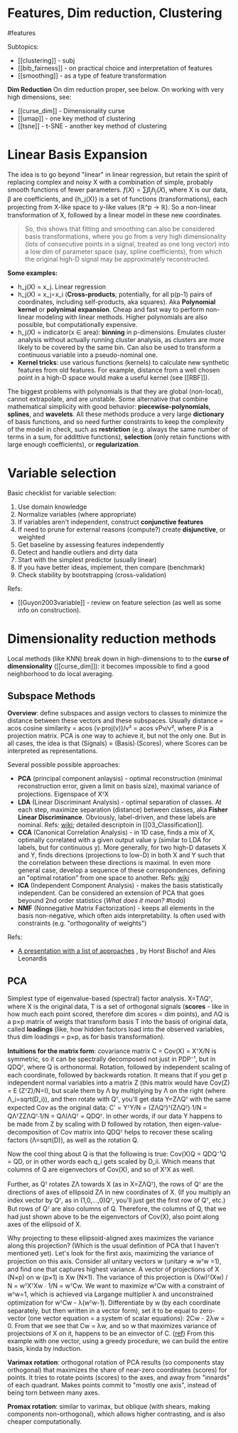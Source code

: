 # Features, Dim reduction, Clustering

#features

Subtopics:
* [[clustering]] - subj
* [[bib_fairness]] - on practical choice and interpretation of features
* [[smoothing]] - as a type of feature transformation

**Dim Reduction**
On dim reduction proper, see below.
On working with very high dimensions, see:
* [[curse_dim]] - Dimensionality curse
* [[umap]] - one key method of clustering
* [[tsne]] - t-SNE - another key method of clustering

# Linear Basis Expansion
The idea is to go beyond "linear" in linear regression, but retain the spirit of replacing complex and noisy X with a combination of simple, probably smooth functions of fewer parameters. $f(X) = ∑β_j h_j(X)$, where X is our data, β are coefficients, and {h_j(X)} is a set of functions (transformations), each projecting from X-like space to y-like values (ℝ^p → ℝ). So a non-linear transformation of X, followed by a linear model in these new coordinates.

> So, this shows that fitting and smoothing can also be considered basis transformations, where you go from a very high dimensionality (lots of consecutive points in a signal, treated as one long vector) into a low dim of parameter space (say, spline coefficients), from which the original high-D signal may be approximately reconstructed.

**Some examples:**
* h_j(X) = x_j. Linear regression
* h_j(X) = x_j∘x_i (**Cross-products**; potentially, for all p(p-1) pairs of coordinates, including self-products, aka squares). Aka **Polynomial kernel** or **polynimal expansion**. Cheap and fast way to perform non-linear modeling with linear methods. Higher polynomials are also possible, but computationally expensive. 
* h_j(X) = indicator(x ∈ area): **binning** in p-dimensions. Emulates cluster analysis without actually running cluster analysis, as clusters are more likely to be covered by the same bin. Can also be used to transform a continuous variable into a pseudo-nominal one.
* **Kernel tricks**: use various functions (kernels) to calculate new synthetic features from old features. For example, distance from a well chosen point in a high-D space would make a useful kernel (see [[RBF]]).

The biggest problems with polynomials is that they are global (non-local), cannot extrapolate, and are unstable. Some alternative that combine mathematical simplicity with good behavior: **piecewise-polynomials**, **splines**, and **wavelets**. All these methods produce a very large **dictionary** of basis functions, and so need further constraints to keep the complexity of the model in check, such as **restriction** (e.g. always the same number of terms in a sum, for addittive functions), **selection** (only retain functions with large enough coefficients), or **regularization**.

# Variable selection
 
Basic checklist for variable selection:
1. Use domain knowledge
2. Normalize variables (where appropriate)
3. If variables aren't independent, construct **conjunctive features**
4. If need to prune for external reasons (compute?) create **disjunctive**, or weighted
5. Get baseline by assessing features independently
6. Detect and handle outliers and dirty data
7. Start with the simplest predictor (usually linear)
8. If you have better ideas, implement, then compare (benchmark)
9. Check stability by bootstrapping (cross-validation)

Refs:
* [[Guyon2003variable]] - review on feature selection (as well as some info on construction). 

# Dimensionality reduction methods

Local methods (like KNN) break down in high-dimensions to to the **curse of dimensionality** ([[curse_dim]]): it becomes impossible to find a good neighborhood to do local averaging.

## Subspace Methods

**Overview**: define subspaces and assign vectors to classes to minimize the distance between these vectors and these subspaces. Usually distance = acos cosine similarity = acos (v∙proj(v))/v² = acos vPv/v², where P is a projection matrix. PCA is one way to achieve it, but not the only one. But in all cases, the idea is that (Signals) = (Basis)∙(Scores), where Scores can be interpreted as representations.

Several possible possible approaches:
* **PCA** (principal component anlaysis) - optimal reconstruction (minimal reconstruction error, given a limit on basis size), maximal variance of projections. Eigenspace of XᵀX
* **LDA** (Linear Discriminant Analysis) - optimal separation of classes. At each step, maximize separation (distance) between classes, aka **Fisher Linear Discriminance**. Obviously, label-driven, and these labels are nominal. Refs: [wiki](https://en.wikipedia.org/wiki/Linear_discriminant_analysis); detailed descriptoin in [[03_Classification]].
* **CCA** (Canonical Correlation Analysis) - in 1D case, finds a mix of X, optimally correlated with a given output value y (similar to LDA for labels, but for continuous y). More generally, for two high-D datasets X and Y, finds directions (projections to low-D) in both X and Y such that the correlation between these directions is maximal. In even more general case, develop a sequence of these correspondences, defining an "optimal rotation" from one space to another. Refs: [wiki](https://en.wikipedia.org/wiki/Canonical_correlation)
* **ICA** (Independent Component Analysis) - makes the basis statistically independent. Can be considered an extension of PCA that goes beyound 2nd order statistics (_What does it mean?_ #todo)
* **NMF** (Nonnegative Matrix Factorization) - keeps all elements in the basis non-negative, which often aids interpretability. Is often used with constraints (e.g. "orthogonality of weights")

Refs:
* [A presentation with a list of approaches](https://www.cc.gatech.edu/~hic/8803-Fall-09/slides/SubSpace-Learning.pdf)	, by Horst Bischof and Ales Leonardis

## PCA
Simplest type of eigenvalue-based (spectral) factor analysis. X=TΛQᵀ, where X is the original data, T is a set of orthogonal signals (**scores** - like in how much each point scored, therefore dim scores = dim points), and ΛQ is a p×p matrix of weigts that transform basis T into the basis of original data, called **loadings** (like, how hidden factors load into the observed variables, thus dim loadings = p×p, as for basis transformation).

**Intuitions for the matrix form**: covariance matrix C = Cov(X) = XᵀX/N is symmetric, so it can be spectrally decomposed not just in PDP⁻¹, but in QDQᵀ, where Q is orthonormal. Rotation, followed by independent scaling of each coordinate, followed by backwards rotation. It means that if you get p independent normal variables into a matrix Z (this matrix would have Cov(Z) = E (ZᵀZ)/N=I), but scale them by Λ by multiplying by Λ on the right (where Λ_i=sqrt(D_i)), and then rotate with Qᵀ, you'll get data Y=ZΛQᵀ with the same expected Cov as the original data: C' = YᵀY/N = (ZΛQᵀ)ᵀ(ZΛQᵀ)∙1/N = QΛᵀZZΛQᵀ∙1/N = QΛIΛQᵀ = QDQᵀ. In other words, if our data Y happens to be made from Z by scaling with D followed by rotation, then eigen-value-decomposition of Cov matrix into QDQᵀ helps to recover these scaling factors (Λ=sqrt(D)), as well as the rotation Q.

Now the cool thing about Q is that the following is true: Cov(X)Q = QDQ⁻¹Q = QD, or in other words each q_i gets scaled by D_ii. Which means that columns of Q are eigenvectors of Cov(X), and so of XᵀX as well.

Further, as Qᵀ rotates ZΛ towards X (as in X=ZΛQᵀ), the rows of Qᵀ are the directions of axes of ellipsoid ZΛ in new coordinates of X. (If you multiply an index vector by Qᵀ, as in (1,0,...,0)Qᵀ,  you'll just get the first row of Qᵀ, etc.) But rows of Qᵀ are also columns of Q. Therefore, the columns of Q, that we had just shown above to be the eigenvectors of Cov(X), also point along axes of the ellipsoid of X.

Why projecting to these ellipsoid-aligned axes maximizes the variance along this projection? (Which is the usual definition of PCA that I haven't mentioned yet). Let's look for the first axis, maximizing the variance of projection on this axis. Consider all unitary vectors w (unitary ⇒ wᵀw =1), and find one that captures highest variance. A vector of projections of X (N×p) on w (p×1) is Xw (N×1). The variance of this projection is (Xw)ᵀ(Xw) / N = wᵀXᵀXw ∙ 1/N = wᵀCw. We want to maximize wᵀCw with a constraint of wᵀw=1, which is achieved via Largange multiplier λ and unconstrained optimization for wᵀCw - λ(wᵀw-1). Differentiate by w (by each coordinate separately, but then written in a vector form), set it to be equal to zero-vector (one vector equation = a system of scalar equations): 2Cw - 2λw = 0. From that we see that Cw = λw, and so w that maximizes variance of projectsions of X on it, happens to be an einvector of C. ([ref](https://www.stat.cmu.edu/~cshalizi/uADA/12/lectures/ch18.pdf)) From this example with one vector, using a greedy procedure, we can build the entire basis, kinda by induction.

**Varimax rotation**: orthogonal rotation of PCA results (so components stay orthogonal) that maximizes the share of near-zero coordinates (scores) for points. It tries to rotate points (scores) to the axes, and away from "innards" of each quadrant. Makes points commit to "mostly one axis", instead of being torn between many axes.

**Promax rotation**: similar to varimax, but oblique (with shears, making components non-orthogonal), which allows higher contrasting, and is also cheaper computationally.